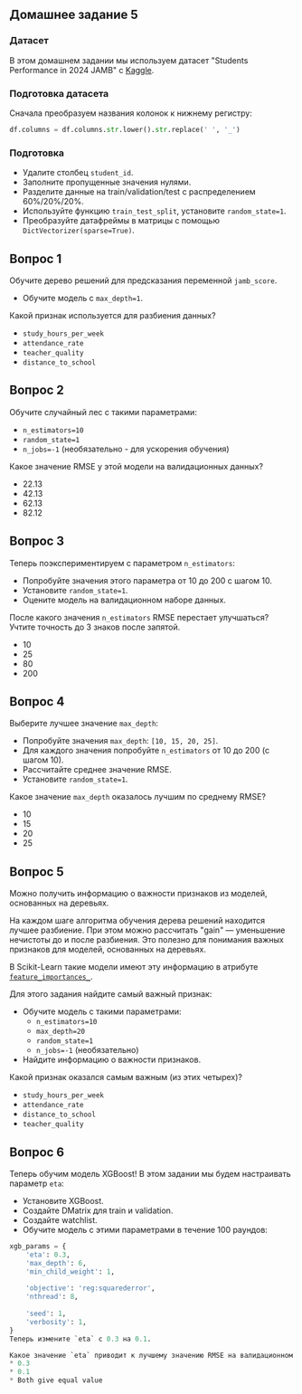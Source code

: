 ## Домашнее задание 5



### Датасет

В этом домашнем задании мы используем датасет "Students Performance in 2024 JAMB" с [Kaggle](https://www.kaggle.com/datasets/idowuadamo/students-performance-in-2024-jamb).

### Подготовка датасета

Сначала преобразуем названия колонок к нижнему регистру:

```python
df.columns = df.columns.str.lower().str.replace(' ', '_')
```
### Подготовка

* Удалите столбец `student_id`.
* Заполните пропущенные значения нулями.
* Разделите данные на train/validation/test с распределением 60%/20%/20%.
* Используйте функцию `train_test_split`, установите `random_state=1`.
* Преобразуйте датафреймы в матрицы с помощью `DictVectorizer(sparse=True)`.


## Вопрос 1

Обучите дерево решений для предсказания переменной `jamb_score`.

* Обучите модель с `max_depth=1`.

Какой признак используется для разбиения данных?

* `study_hours_per_week`
* `attendance_rate`
* `teacher_quality`
* `distance_to_school`


## Вопрос 2

Обучите случайный лес с такими параметрами:

* `n_estimators=10`
* `random_state=1`
* `n_jobs=-1` (необязательно - для ускорения обучения)

Какое значение RMSE у этой модели на валидационных данных?

* 22.13
* 42.13
* 62.13
* 82.12


## Вопрос 3

Теперь поэкспериментируем с параметром `n_estimators`:

* Попробуйте значения этого параметра от 10 до 200 с шагом 10.
* Установите `random_state=1`.
* Оцените модель на валидационном наборе данных.

После какого значения `n_estimators` RMSE перестает улучшаться?
Учтите точность до 3 знаков после запятой.

- 10
- 25
- 80
- 200


## Вопрос 4

Выберите лучшее значение `max_depth`:

* Попробуйте значения `max_depth`: `[10, 15, 20, 25]`.
* Для каждого значения попробуйте `n_estimators` от 10 до 200 (с шагом 10).
* Рассчитайте среднее значение RMSE.
* Установите `random_state=1`.

Какое значение `max_depth` оказалось лучшим по среднему RMSE?

* 10
* 15
* 20
* 25


## Вопрос 5

Можно получить информацию о важности признаков из моделей, основанных на деревьях.

На каждом шаге алгоритма обучения дерева решений находится лучшее разбиение. При этом можно рассчитать "gain" — уменьшение нечистоты до и после разбиения. Это полезно для понимания важных признаков для моделей, основанных на деревьях.

В Scikit-Learn такие модели имеют эту информацию в атрибуте [`feature_importances_`](https://scikit-learn.org/stable/modules/generated/sklearn.ensemble.RandomForestRegressor.html#sklearn.ensemble.RandomForestRegressor.feature_importances_).

Для этого задания найдите самый важный признак:

* Обучите модель с такими параметрами:
  * `n_estimators=10`
  * `max_depth=20`
  * `random_state=1`
  * `n_jobs=-1` (необязательно)
* Найдите информацию о важности признаков.

Какой признак оказался самым важным (из этих четырех)?

* `study_hours_per_week`
* `attendance_rate`
* `distance_to_school`
* `teacher_quality`


## Вопрос 6

Теперь обучим модель XGBoost! В этом задании мы будем настраивать параметр `eta`:

* Установите XGBoost.
* Создайте DMatrix для train и validation.
* Создайте watchlist.
* Обучите модель с этими параметрами в течение 100 раундов:

```python
xgb_params = {
    'eta': 0.3, 
    'max_depth': 6,
    'min_child_weight': 1,
    
    'objective': 'reg:squarederror',
    'nthread': 8,
    
    'seed': 1,
    'verbosity': 1,
}
Теперь измените `eta` с 0.3 на 0.1.

Какое значение `eta` приводит к лучшему значению RMSE на валидационном наборе данных?
* 0.3
* 0.1
* Both give equal value
